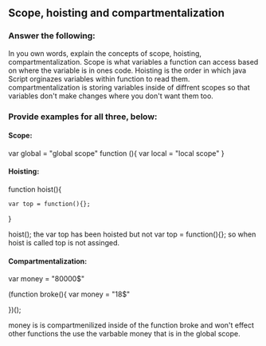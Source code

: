 ## Scope, hoisting and compartmentalization

### Answer the following:
In you own words, explain the concepts of scope, hoisting, compartmentalization.
Scope is what  variables a function can access based on where the variable is in ones code.
Hoisting is the order in which java Script orginazes variables within function to read them.
compartmentalization is storing variables inside of diffrent scopes so that variables don't make changes where you don't want them too.

### Provide examples for all three, below:

#### Scope:
var global = "global scope"
function (){
    var local = "local scope"
}

#### Hoisting:
function hoist(){
    

    var top = function(){};
}

hoist();
the var top has been hoisted but not var top = function(){}; so when hoist is called top is not assinged.

#### Compartmentalization:

var money = "80000$"

(function broke(){
    var money = "18$"

})();

money is is compartmenilized inside of the function broke and won't effect other functions the use the varbable money that is in the global scope.


